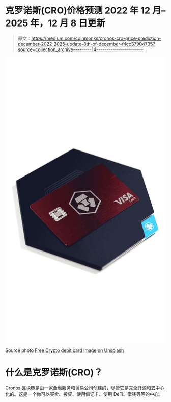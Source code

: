 # 克罗诺斯(CRO)价格预测 2022 年 12 月–2025 年，12 月 8 日更新

> 原文：<https://medium.com/coinmonks/cronos-cro-price-prediction-december-2022-2025-update-8th-of-december-f4cc37904735?source=collection_archive---------14----------------------->

![](img/376dc2654b2f0a7d88b706b81c7fa24d.png)

Source photo [Free Crypto debit card Image on Unsplash](https://unsplash.com/photos/TKdtuqB5gWA)

# 什么是克罗诺斯(CRO)？

Cronos 区块链是由一家金融服务和贸易公司创建的，尽管它是完全开源和去中心化的。这是一个你可以买卖、投资、使用借记卡、使用 DeFi、借钱等等的中心。